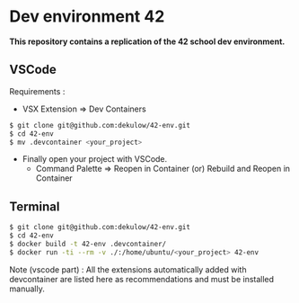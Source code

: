 # Dev environment 42

**This repository contains a replication of the 42 school dev environment.**

## VSCode

Requirements :
- VSX Extension => Dev Containers

```bash
$ git clone git@github.com:dekulow/42-env.git
$ cd 42-env
$ mv .devcontainer <your_project>
```
- Finally open your project with VSCode.
	- Command Palette => Reopen in Container (or) Rebuild and Reopen in Container

## Terminal

```bash
$ git clone git@github.com:dekulow/42-env.git
$ cd 42-env
$ docker build -t 42-env .devcontainer/
$ docker run -ti --rm -v ./:/home/ubuntu/<your_project> 42-env
```


Note (vscode part) : All the extensions automatically added with devcontainer are listed here as recommendations and must be installed manually.
